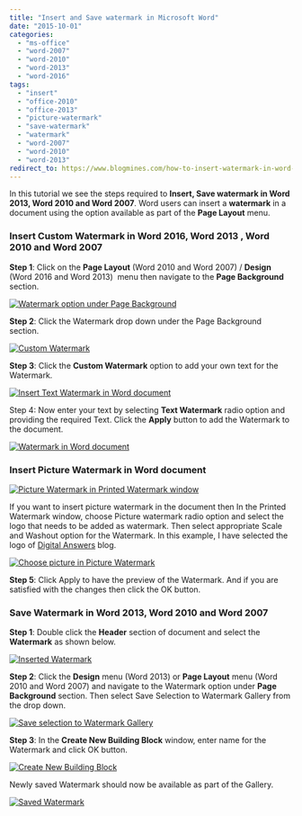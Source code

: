 ```yaml
---
title: "Insert and Save watermark in Microsoft Word"
date: "2015-10-01"
categories: 
  - "ms-office"
  - "word-2007"
  - "word-2010"
  - "word-2013"
  - "word-2016"
tags: 
  - "insert"
  - "office-2010"
  - "office-2013"
  - "picture-watermark"
  - "save-watermark"
  - "watermark"
  - "word-2007"
  - "word-2010"
  - "word-2013"
redirect_to: https://www.blogmines.com/how-to-insert-watermark-in-word-2010-document/
---
```


In this tutorial we see the steps required to **Insert, Save watermark in Word 2013, Word 2010 and Word 2007**. Word users can insert a **watermark** in a document using the option available as part of the **Page Layout** menu.

### Insert Custom Watermark in Word 2016, Word 2013 , Word 2010 and Word 2007

**Step 1**: Click on the **Page Layout** (Word 2010 and Word 2007) / **Design** (Word 2016 and Word 2013)  menu then navigate to the **Page Background** section.

[![Watermark option under Page Background](/assets/images/image_thumb21.png "Watermark option under Page Background")](http://blogmines.com/blog/wp-content/uploads/2010/08/image22.png)

**Step 2**: Click the Watermark drop down under the Page Background section.

[![Custom Watermark](/assets/images/image_thumb537.png "Custom Watermark")](http://blogmines.com/blog/wp-content/uploads/2013/02/image43.png)

**Step 3**: Click the **Custom Watermark** option to add your own text for the Watermark.

[![Insert Text Watermark in Word document](/assets/images/image_thumb538.png "Insert Text Watermark in Word document")](http://blogmines.com/blog/wp-content/uploads/2013/02/image44.png)

Step 4: Now enter your text by selecting **Text Watermark** radio option and providing the required Text. Click the **Apply** button to add the Watermark to the document.

[![Watermark in Word document](/assets/images/image_thumb539.png "Watermark in Word document")](http://blogmines.com/blog/wp-content/uploads/2013/02/image45.png)

### Insert Picture Watermark in Word document

[![Picture Watermark in Printed Watermark window](/assets/images/image_thumb40.png "Picture Watermark in Printed Watermark window")](http://blogmines.com/blog/wp-content/uploads/2012/08/image40.png)

If you want to insert picture watermark in the document then In the Printed Watermark window, choose Picture watermark radio option and select the logo that needs to be added as watermark. Then select appropriate Scale and Washout option for the Watermark. In this example, I have selected the logo of [Digital Answers](http://blogmines.com/) blog.

[![Choose picture in Picture Watermark](/assets/images/1_image_thumb41.png "Choose picture in Picture Watermark")](http://blogmines.com/blog/wp-content/uploads/2012/08/image41.png)

**Step 5**: Click Apply to have the preview of the Watermark. And if you are satisfied with the changes then click the OK button.

### Save Watermark in Word 2013, Word 2010 and Word 2007

**Step 1**: Double click the **Header** section of document and select the **Watermark** as shown below.

[![Inserted Watermark](/assets/images/image_thumb540.png "Inserted Watermark")](http://blogmines.com/blog/wp-content/uploads/2013/02/image46.png)

**Step 2**: Click the **Design** menu (Word 2013) or **Page Layout** menu (Word 2010 and Word 2007) and navigate to the Watermark option under **Page Background** section. Then select Save Selection to Watermark Gallery from the drop down.

[![Save selection to Watermark Gallery](/assets/images/image_thumb547.png "Save selection to Watermark Gallery")](http://blogmines.com/blog/wp-content/uploads/2013/02/image47.png)

**Step 3**: In the **Create New Building Block** window, enter name for the Watermark and click OK button.

[![Create New Building Block ](/assets/images/image_thumb548.png "Create New Building Block ")](http://blogmines.com/blog/wp-content/uploads/2013/02/image48.png)

Newly saved Watermark should now be available as part of the Gallery.

[![Saved Watermark](/assets/images/image_thumb549.png "Saved Watermark")](http://blogmines.com/blog/wp-content/uploads/2013/02/image49.png)
